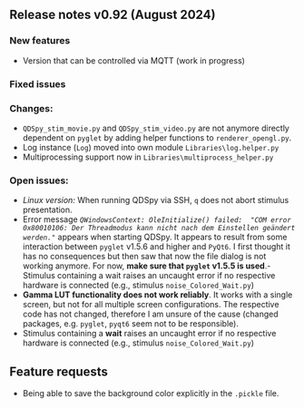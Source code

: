 ## Release notes v0.92 (August 2024)

### New features
- Version that can be controlled via MQTT (work in progress)

### Fixed issues

### Changes:
- `QDSpy_stim_movie.py` and `QDSpy_stim_video.py` are not anymore directly dependent on `pyglet` by adding helper functions to `renderer_opengl.py`.
- Log instance (`Log`) moved into own module `Libraries\log.helper.py`
- Multiprocessing support now in `Libraries\multiprocess_helper.py`

### Open issues:
- _Linux version:_ When running QDSpy via SSH, `q` does not abort stimulus presentation.
- Error message _`QWindowsContext: OleInitialize() failed:  "COM error 0x80010106: Der Threadmodus kann nicht nach dem Einstellen geändert werden."`_ appears when starting QDSpy. It appears to result from some interaction between `pyglet` v1.5.6 and higher and `PyQt6`. I first thought it has no consequences but then saw that now the file dialog is not working anymore. For now, __make sure that `pyglet` v1.5.5 is used__.- Stimulus containing a wait raises an uncaught error if no respective hardware is connected (e.g., stimulus `noise_Colored_Wait.py`)
- __Gamma LUT functionality does not work reliably__. It works with a single screen, but not for all multiple screen configurations. The respective code has not changed, therefore I am unsure of the cause (changed packages, e.g. `pyglet`, `pyqt6` seem not to be responsible). 
- Stimulus containing a __wait__ raises an uncaught error if no respective hardware is connected (e.g., stimulus `noise_Colored_Wait.py`)

## Feature requests
- Being able to save the background color explicitly in the `.pickle` file.
